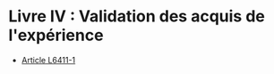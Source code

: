 # Livre IV : Validation des acquis de l'expérience 

* [Article L6411-1](./LEGIARTI000006904468.md)
